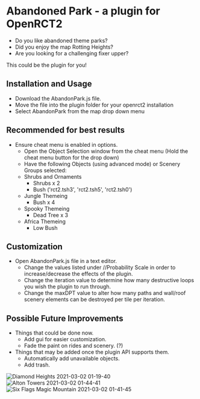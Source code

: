 # Abandoned Park - a plugin for OpenRCT2
- Do you like abandoned theme parks?
- Did you enjoy the map Rotting Heights?
- Are you looking for a challenging fixer upper?

This could be the plugin for you!

## Installation and Usage
- Download the AbandonPark.js file.
- Move the file into the plugin folder for your openrct2 installation
- Select AbandonPark from the map drop down menu

## Recommended for best results
- Ensure cheat menu is enabled in options.
  - Open the Object Selection window from the cheat menu (Hold the cheat menu button for the drop down)
  - Have the following Objects (using advanced mode) or Scenery Groups selected:
  - Shrubs and Ornaments
    - Shrubs x 2
	- Bush ('rct2.tsh3', 'rct2.tsh5', 'rct2.tsh0')
  - Jungle Themeing
    - Bush x 4
  - Spooky Themeing
    - Dead Tree x 3
  - Africa Themeing
    - Low Bush

## Customization
- Open AbandonPark.js file in a text editor.
  - Change the values listed under //Probability Scale in order to increase/decrease the effects of the plugin.
  - Change the iteration value to determine how many destructive loops you wish the plugin to run through.
  - Change the maxDPT value to alter how many paths and wall/roof scenery elements can be destroyed per tile per iteration.
  
## Possible Future Improvements
- Things that could be done now.
  - Add gui for easier customization.
  - Fade the paint on rides and scenery. (?)
- Things that may be added once the plugin API supports them.
  - Automatically add unavailable objects.
  - Add trash.

![Diamond Heights 2021-03-02 01-19-40](https://user-images.githubusercontent.com/62322762/109519206-228f5500-7aff-11eb-8fac-c368f6e4f02f.png)
![Alton Towers 2021-03-02 01-44-41](https://user-images.githubusercontent.com/62322762/109519210-2327eb80-7aff-11eb-97f7-5a22ecd1572c.png)
![Six Flags Magic Mountain 2021-03-02 01-41-45](https://user-images.githubusercontent.com/62322762/109519193-20c59180-7aff-11eb-957d-ecbe3cd83aff.png)
